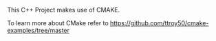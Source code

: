 This C++ Project makes use of CMAKE.

To learn more about CMake refer to https://github.com/ttroy50/cmake-examples/tree/master